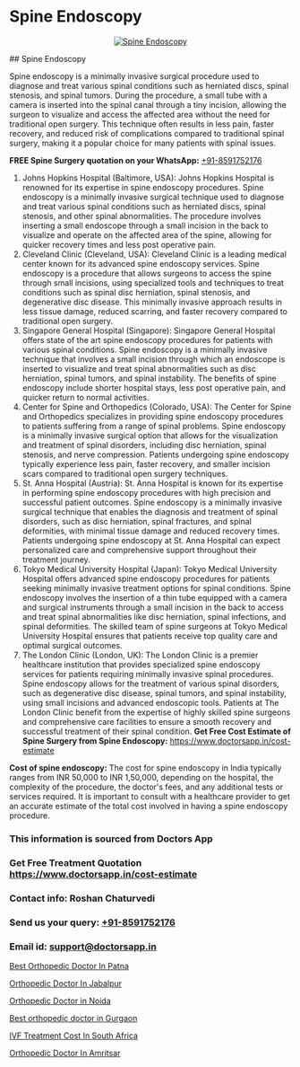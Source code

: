 # Spine Endoscopy

<p align="center">
  <a href="null">
    <img src="null" alt="Spine Endoscopy">
  </a>
</p>
## Spine Endoscopy

Spine endoscopy is a minimally invasive surgical procedure used to diagnose and treat various spinal conditions such as herniated discs, spinal stenosis, and spinal tumors. During the procedure, a small tube with a camera is inserted into the spinal canal through a tiny incision, allowing the surgeon to visualize and access the affected area without the need for traditional open surgery. This technique often results in less pain, faster recovery, and reduced risk of complications compared to traditional spinal surgery, making it a popular choice for many patients with spinal issues.

**FREE Spine Surgery quotation on your WhatsApp:**  [+91-8591752176](https://api.whatsapp.com/send?phone=8591752176)

1) Johns Hopkins Hospital (Baltimore, USA): Johns Hopkins Hospital is renowned for its expertise in spine endoscopy procedures. Spine endoscopy is a minimally invasive surgical technique used to diagnose and treat various spinal conditions such as herniated discs, spinal stenosis, and other spinal abnormalities. The procedure involves inserting a small endoscope through a small incision in the back to visualize and operate on the affected area of the spine, allowing for quicker recovery times and less post operative pain.
2) Cleveland Clinic (Cleveland, USA): Cleveland Clinic is a leading medical center known for its advanced spine endoscopy services. Spine endoscopy is a procedure that allows surgeons to access the spine through small incisions, using specialized tools and techniques to treat conditions such as spinal disc herniation, spinal stenosis, and degenerative disc disease. This minimally invasive approach results in less tissue damage, reduced scarring, and faster recovery compared to traditional open surgery.
3) Singapore General Hospital (Singapore): Singapore General Hospital offers state of the art spine endoscopy procedures for patients with various spinal conditions. Spine endoscopy is a minimally invasive technique that involves a small incision through which an endoscope is inserted to visualize and treat spinal abnormalities such as disc herniation, spinal tumors, and spinal instability. The benefits of spine endoscopy include shorter hospital stays, less post operative pain, and quicker return to normal activities.
4) Center for Spine and Orthopedics (Colorado, USA): The Center for Spine and Orthopedics specializes in providing spine endoscopy procedures to patients suffering from a range of spinal problems. Spine endoscopy is a minimally invasive surgical option that allows for the visualization and treatment of spinal disorders, including disc herniation, spinal stenosis, and nerve compression. Patients undergoing spine endoscopy typically experience less pain, faster recovery, and smaller incision scars compared to traditional open surgery techniques.
5) St. Anna Hospital (Austria): St. Anna Hospital is known for its expertise in performing spine endoscopy procedures with high precision and successful patient outcomes. Spine endoscopy is a minimally invasive surgical technique that enables the diagnosis and treatment of spinal disorders, such as disc herniation, spinal fractures, and spinal deformities, with minimal tissue damage and reduced recovery times. Patients undergoing spine endoscopy at St. Anna Hospital can expect personalized care and comprehensive support throughout their treatment journey.
6) Tokyo Medical University Hospital (Japan): Tokyo Medical University Hospital offers advanced spine endoscopy procedures for patients seeking minimally invasive treatment options for spinal conditions. Spine endoscopy involves the insertion of a thin tube equipped with a camera and surgical instruments through a small incision in the back to access and treat spinal abnormalities like disc herniation, spinal infections, and spinal deformities. The skilled team of spine surgeons at Tokyo Medical University Hospital ensures that patients receive top quality care and optimal surgical outcomes.
7) The London Clinic (London, UK): The London Clinic is a premier healthcare institution that provides specialized spine endoscopy services for patients requiring minimally invasive spinal procedures. Spine endoscopy allows for the treatment of various spinal disorders, such as degenerative disc disease, spinal tumors, and spinal instability, using small incisions and advanced endoscopic tools. Patients at The London Clinic benefit from the expertise of highly skilled spine surgeons and comprehensive care facilities to ensure a smooth recovery and successful treatment of their spinal condition.
**Get Free Cost Estimate of Spine Surgery from Spine Endoscopy:** https://www.doctorsapp.in/cost-estimate

**Cost of spine endoscopy:**
The cost for spine endoscopy in India typically ranges from INR 50,000 to INR 1,50,000, depending on the hospital, the complexity of the procedure, the doctor's fees, and any additional tests or services required. It is important to consult with a healthcare provider to get an accurate estimate of the total cost involved in having a spine endoscopy procedure.

### This information is sourced from Doctors App 
### Get Free Treatment Quotation https://www.doctorsapp.in/cost-estimate
### Contact info: Roshan Chaturvedi 
### Send us your query: [+91-8591752176](https://api.whatsapp.com/send?phone=8591752176) 
### Email id: support@doctorsapp.in

[Best Orthopedic Doctor In Patna](https://www.linkedin.com/pulse/best-orthopedic-doctor-patna-doctorsapp-chittagong-hiwte?trackingId=09ItkcHbLtJ1qnKSBpsf4w%3D%3D&lipi=urn%3Ali%3Apage%3Ad_flagship3_company_admin%3BddPc4oDaSTuh6mJcYb9fAg%3D%3D)

[Orthopedic Doctor In Jabalpur](https://www.linkedin.com/pulse/orthopedic-doctor-jabalpur-doctorsapp-united-arab-emirates-y0iqe?trackingId=Ff%2BRF0GyvVTDdbesiilqmw%3D%3D&lipi=urn%3Ali%3Apage%3Ad_flagship3_company_admin%3Bc8cvKR%2BzQDObJJNC2LloLw%3D%3D)

[Orthopedic Doctor in Noida](https://medium.com/@manish632504/orthopedic-doctor-in-noida-f103d03d5fbc)

[Best orthopedic doctor in Gurgaon](https://medium.com/@manish632504/best-orthopedic-doctor-in-gurgaon-82211e1e3daa)

[IVF Treatment Cost In South Africa](https://doctors-apps.github.io/doctorsapp/ivf-treatment-cost-in-south-africa)

[Orthopedic Doctor In Amritsar](https://doctors-apps.github.io/doctorsapp/orthopedic-doctor-in-amritsar)

